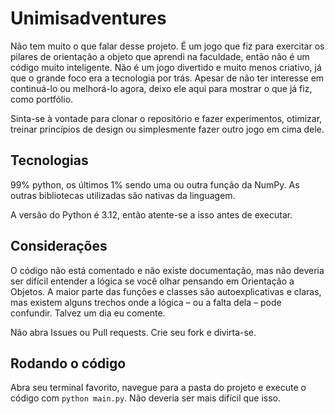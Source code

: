 # Unimisadventures

Não tem muito o que falar desse projeto. É um jogo que fiz para exercitar os pilares de
orientação a objeto que aprendi na faculdade, então não é um código muito inteligente.
Não é um jogo divertido e muito menos criativo, já que o grande foco era a tecnologia
por trás. Apesar de não ter interesse em continuá-lo ou melhorá-lo agora, deixo ele aqui
para mostrar o que já fiz, como portfólio.

Sinta-se à vontade para clonar o repositório e fazer experimentos, otimizar, treinar
princípios de design ou simplesmente fazer outro jogo em cima dele.

## Tecnologias
99% python, os últimos 1% sendo uma ou outra função da NumPy. As outras bibliotecas utilizadas
são nativas da linguagem.

A versão do Python é 3.12, então atente-se a isso antes de executar.

## Considerações

O código não está comentado e não existe documentação, mas não deveria ser difícil entender
a lógica se você olhar pensando em Orientação a Objetos. A maior parte das funções e classes
são autoexplicativas e claras, mas existem alguns trechos onde a lógica – ou a falta dela – pode
confundir. Talvez um dia eu comente.

Não abra Issues ou Pull requests.
Crie seu fork e divirta-se.

## Rodando o código

Abra seu terminal favorito, navegue para a pasta do projeto e execute o código com `python main.py`.
Não deveria ser mais difícil que isso.
